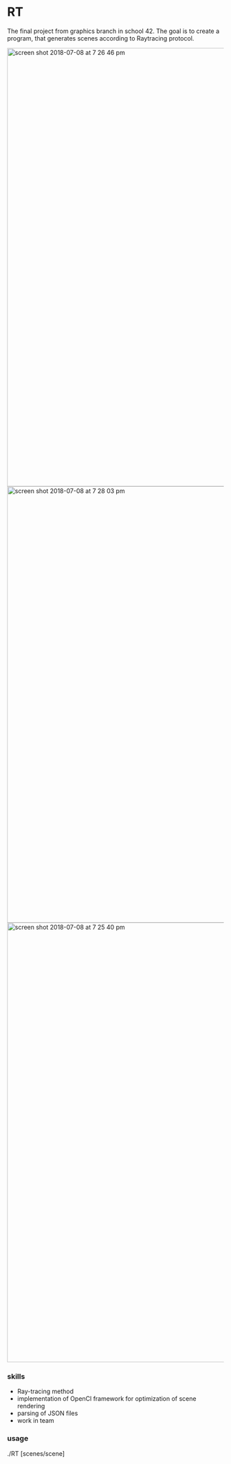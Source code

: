 # RT
The final project from graphics branch in school 42. The goal is to create a program, that generates scenes according to Raytracing protocol.
 
 <img width="1020" alt="screen shot 2018-07-08 at 7 26 46 pm" src="https://user-images.githubusercontent.com/36333370/42421863-372b32fa-82e5-11e8-83a0-1eb102e6edc9.png">
 <img width="1015" alt="screen shot 2018-07-08 at 7 28 03 pm" src="https://user-images.githubusercontent.com/36333370/42421862-359c8146-82e5-11e8-90d7-52f12f11eb34.png">
 <img width="1023" alt="screen shot 2018-07-08 at 7 25 40 pm" src="https://user-images.githubusercontent.com/36333370/42421864-3744e22c-82e5-11e8-8b2e-cf9364c4f026.png">
 
### skills ###
- Ray-tracing method
- implementation of OpenCl framework for optimization of scene rendering
- parsing of JSON files
- work in team

### usage ###
./RT [scenes/scene]
